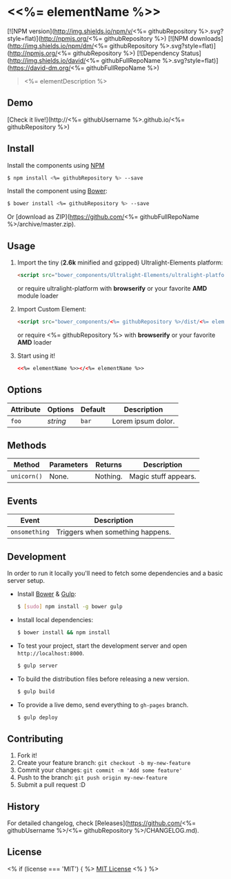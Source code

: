 # &lt;<%= elementName %>&gt;
[![NPM version](http://img.shields.io/npm/v/<%= githubRepository %>.svg?style=flat)](http://npmjs.org/<%= githubRepository %>)
[![NPM downloads](http://img.shields.io/npm/dm/<%= githubRepository %>.svg?style=flat)](http://npmjs.org/<%= githubRepository %>)
[![Dependency Status](http://img.shields.io/david/<%= githubFullRepoName %>.svg?style=flat)](https://david-dm.org/<%= githubFullRepoName %>)

> <%= elementDescription %>

## Demo

[Check it live!](http://<%= githubUsername %>.github.io/<%= githubRepository %>)

## Install
Install the components using [NPM](http://www.npmjs.org)

```sh
$ npm install <%= githubRepository %> --save
```

Install the component using [Bower](http://bower.io/):

```sh
$ bower install <%= githubRepository %> --save
```

Or [download as ZIP](https://github.com/<%= githubFullRepoName %>/archive/master.zip).

## Usage

1. Import the tiny (**2.6k** minified and gzipped) Ultralight-Elements platform:

    ```html
    <script src="bower_components/Ultralight-Elements/ultralight-platform.min.js"></script>
    ```

    or require ultralight-platform with **browserify** or your favorite **AMD** module loader

2. Import Custom Element:

    ```html
    <script src="bower_components/<%= githubRepository %>/dist/<%= elementName %>.min.js">
    ```

    or require <%= githubRepository %> with **browserify** or your favorite **AMD** loader

3. Start using it!

    ```html
    <<%= elementName %>></<%= elementName %>>
    ```

## Options

Attribute     | Options     | Default      | Description
---           | ---         | ---          | ---
`foo`         | *string*    | `bar`        | Lorem ipsum dolor.

## Methods

Method        | Parameters   | Returns     | Description
---           | ---          | ---         | ---
`unicorn()`   | None.        | Nothing.    | Magic stuff appears.

## Events

Event         | Description
---           | ---
`onsomething` | Triggers when something happens.

## Development

In order to run it locally you'll need to fetch some dependencies and a basic server setup.

* Install [Bower](http://bower.io/) & [Gulp](http://gulpjs.com/):

    ```sh
    $ [sudo] npm install -g bower gulp
    ```

* Install local dependencies:

    ```sh
    $ bower install && npm install
    ```

* To test your project, start the development server and open `http://localhost:8000`.

    ```sh
    $ gulp server
    ```

* To build the distribution files before releasing a new version.

    ```sh
    $ gulp build
    ```

* To provide a live demo, send everything to `gh-pages` branch.

    ```sh
    $ gulp deploy
    ```

## Contributing

1. Fork it!
2. Create your feature branch: `git checkout -b my-new-feature`
3. Commit your changes: `git commit -m 'Add some feature'`
4. Push to the branch: `git push origin my-new-feature`
5. Submit a pull request :D

## History

For detailed changelog, check [Releases](https://github.com/<%= githubUsername %>/<%= githubRepository %>/CHANGELOG.md).

## License

<% if (license === 'MIT') { %>
[MIT License](http://opensource.org/licenses/MIT)
<% } %>
